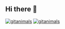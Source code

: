 ## Hi there 👋

<!--

**Here are some ideas to get you started:**

🙋‍♀️ A short introduction - what is your organization all about?
🌈 Contribution guidelines - how can the community get involved?
👩‍💻 Useful resources - where can the community find your docs? Is there anything else the community should know?
🍿 Fun facts - what does your team eat for breakfast?
🧙 Remember, you can do mighty things with the power of [Markdown](https://docs.github.com/github/writing-on-github/getting-started-with-writing-and-formatting-on-github/basic-writing-and-formatting-syntax)
-->
[![gitanimals](https://render.gitanimals.org/farms/leejaek)](https://github.com/devxb/gitanimals)
[![gitanimals](https://render.gitanimals.org/farms/pengooseDev)](https://github.com/devxb/gitanimals)

